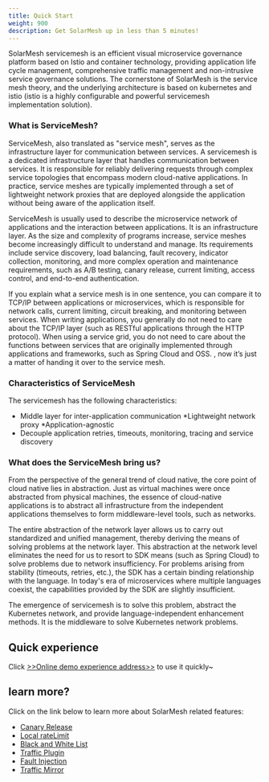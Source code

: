 ```yaml
---
title: Quick Start
weight: 900
description: Get SolarMesh up in less than 5 minutes!
---
```


SolarMesh servicemesh is an efficient visual microservice governance platform based on Istio and container technology,
providing application life cycle management, comprehensive traffic management and non-intrusive service governance solutions.
The cornerstone of SolarMesh is the service mesh theory, and the underlying architecture is based on kubernetes and istio
(istio is a highly configurable and powerful servicemesh implementation solution).

### What is ServiceMesh?

ServiceMesh, also translated as "service mesh", serves as the infrastructure layer for communication between services. A servicemesh is a dedicated infrastructure layer that handles communication between services. It is responsible for reliably delivering requests through complex service topologies that encompass modern cloud-native applications. In practice, service meshes are typically implemented through a set of lightweight network proxies that are deployed alongside the application without being aware of the application itself.

ServiceMesh is usually used to describe the microservice network of applications and the interaction between applications. It is an infrastructure layer. As the size and complexity of programs increase, service meshes become increasingly difficult to understand and manage. Its requirements include service discovery, load balancing, fault recovery, indicator collection, monitoring, and more complex operation and maintenance requirements, such as A/B testing, canary release, current limiting, access control, and end-to-end authentication.

If you explain what a service mesh is in one sentence, you can compare it to TCP/IP between applications or microservices, which is responsible for network calls, current limiting, circuit breaking, and monitoring between services. When writing applications, you generally do not need to care about the TCP/IP layer (such as RESTful applications through the HTTP protocol). When using a service grid, you do not need to care about the functions between services that are originally implemented through applications and frameworks, such as Spring Cloud and OSS. , now it’s just a matter of handing it over to the service mesh.

### Characteristics of ServiceMesh

The servicemesh has the following characteristics:

* Middle layer for inter-application communication
  *Lightweight network proxy
  *Application-agnostic
* Decouple application retries, timeouts, monitoring, tracing and service discovery

### What does the ServiceMesh bring us?

From the perspective of the general trend of cloud native, the core point of cloud native lies in abstraction. Just as virtual machines were once abstracted from physical machines, the essence of cloud-native applications is to abstract all infrastructure from the independent applications themselves to form middleware-level tools, such as networks.

The entire abstraction of the network layer allows us to carry out standardized and unified management, thereby deriving the means of solving problems at the network layer. This abstraction at the network level eliminates the need for us to resort to SDK means (such as Spring Cloud) to solve problems due to network insufficiency. For problems arising from stability (timeouts, retries, etc.), the SDK has a certain binding relationship with the language. In today's era of microservices where multiple languages coexist, the capabilities provided by the SDK are slightly insufficient.

The emergence of servicemesh is to solve this problem, abstract the Kubernetes network, and provide language-independent enhancement methods. It is the middleware to solve Kubernetes network problems.

## Quick experience

Click [>>Online demo experience address>>](http://demo.solarmesh.cn/) to use it quickly~

## learn more?

Click on the link below to learn more about SolarMesh related features:

- [Canary Release](/docs/v1.12.x/tutorials/canary/)
- [Local rateLimit](/docs/v1.12.x/tutorials/ratelimit/)
- [Black and White List](/docs/v1.12.x/tutorials/ap/)
- [Traffic Plugin](/docs/v1.12.x/tutorials/mirror/)
- [Fault Injection](/docs/v1.12.x/tutorials/fault/)
- [Traffic Mirror](/docs/v1.12.x/tutorials/mirror/)
